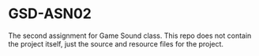 # GSD-ASN02
The second assignment for Game Sound class. This repo does not contain the project itself, just the source and resource files for the project.